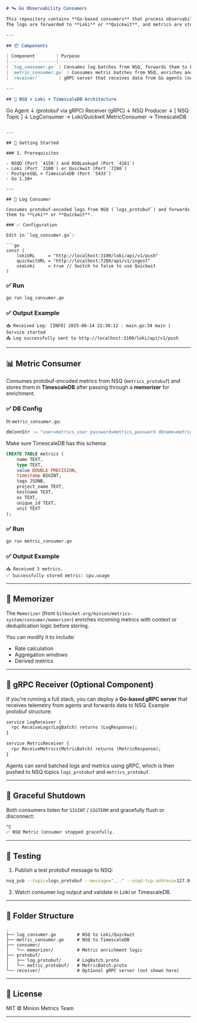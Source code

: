 ```markdown
# 🛰️ Go Observability Consumers

This repository contains **Go-based consumers** that process observability data (logs and metrics) from NSQ topics.  
The logs are forwarded to **Loki** or **Quickwit**, and metrics are stored in **TimescaleDB** after optional enrichment via a memorizer.

---

## 📦 Components

| Component        | Purpose                                                                 |
|------------------|-------------------------------------------------------------------------|
| `log_consumer.go` | Consumes log batches from NSQ, forwards them to Loki or Quickwit       |
| `metric_consumer.go` | Consumes metric batches from NSQ, enriches and stores them in TimescaleDB |
| `receiver/`       | gRPC server that receives data from Go agents (not shown here)         |

---

## 🔌 NSQ + Loki + TimescaleDB Architecture

```

Go Agent
↓ (protobuf via gRPC)
Receiver (gRPC)
↓
NSQ Producer
↓
\[ NSQ Topic ]
↓
LogConsumer → Loki/Quickwit
MetricConsumer → TimescaleDB

````

---

## 🚀 Getting Started

### 1. Prerequisites

- NSQD (Port `4150`) and NSQLookupd (Port `4161`)
- Loki (Port `3100`) or Quickwit (Port `7280`)
- PostgreSQL + TimescaleDB (Port `5433`)
- Go 1.20+

---

## 🔧 Log Consumer

Consumes protobuf-encoded logs from NSQ (`logs_protobuf`) and forwards them to **Loki** or **Quickwit**.

### ✅ Configuration

Edit in `log_consumer.go`:

```go
const (
    lokiURL     = "http://localhost:3100/loki/api/v1/push"
    quickwitURL = "http://localhost:7280/api/v1/ingest"
    useLoki     = true // Switch to false to use Quickwit
)
````

### ✅ Run

```bash
go run log_consumer.go
```

### ✅ Output Example

```
📥 Received Log: [INFO] 2025-06-14 22:30:12 - main.go:34 main | Service started
📤 Log successfully sent to http://localhost:3100/loki/api/v1/push
```

---

## 📊 Metric Consumer

Consumes protobuf-encoded metrics from NSQ (`metrics_protobuf`) and stores them in **TimescaleDB** after passing through a **memorizer** for enrichment.

### ✅ DB Config

In `metric_consumer.go`:

```go
dbConnStr := "user=metrics_user password=metrics_password dbname=metrics_db sslmode=disable host=127.0.0.1 port=5433"
```

Make sure TimescaleDB has this schema:

```sql
CREATE TABLE metrics (
    name TEXT,
    type TEXT,
    value DOUBLE PRECISION,
    timestamp BIGINT,
    tags JSONB,
    project_name TEXT,
    hostname TEXT,
    os TEXT,
    unique_id TEXT,
    unit TEXT
);
```

### ✅ Run

```bash
go run metric_consumer.go
```

### ✅ Output Example

```
📥 Received 3 metrics.
✅ Successfully stored metric: cpu.usage
```

---

## 🧠 Memorizer

The `Memorizer` (from `bitbucket.org/minion/metrics-system/consumer/memorizer`) enriches incoming metrics with context or deduplication logic before storing.

You can modify it to include:

* Rate calculation
* Aggregation windows
* Derived metrics

---

## 📡 gRPC Receiver (Optional Component)

If you're running a full stack, you can deploy a **Go-based gRPC server** that receives telemetry from agents and forwards data to NSQ. Example protobuf structure:

```proto
service LogReceiver {
  rpc ReceiveLogs(LogBatch) returns (LogResponse);
}

service MetricReceiver {
  rpc ReceiveMetrics(MetricBatch) returns (MetricResponse);
}
```

Agents can send batched logs and metrics using gRPC, which is then pushed to NSQ topics `logs_protobuf` and `metrics_protobuf`.

---

## 🛑 Graceful Shutdown

Both consumers listen for `SIGINT` / `SIGTERM` and gracefully flush or disconnect:

```bash
^C
✅ NSQ Metric Consumer stopped gracefully.
```

---

## 🧪 Testing

1. Publish a test protobuf message to NSQ:

```bash
nsq_pub --topic=logs_protobuf --message="..." --nsqd-tcp-address=127.0.0.1:4150
```

2. Watch consumer log output and validate in Loki or TimescaleDB.

---

## 📁 Folder Structure

```
.
├── log_consumer.go        # NSQ to Loki/Quickwit
├── metric_consumer.go     # NSQ to TimescaleDB
├── consumer/
│   └── memorizer/         # Metric enrichment logic
├── protobuf/
│   ├── log_protobuf/      # LogBatch.proto
│   └── metric_protobuf/   # MetricBatch.proto
└── receiver/              # Optional gRPC server (not shown here)
```

---

## 📜 License

MIT © Minion Metrics Team

---
